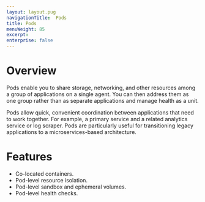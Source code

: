 ```yaml
---
layout: layout.pug
navigationTitle:  Pods
title: Pods
menuWeight: 85
excerpt:
enterprise: false
---
```


<!-- This source repo for this topic is https://github.com/dcos/dcos-docs -->


# Overview
Pods enable you to share storage, networking, and other resources among a group of applications on a single agent. You can then address them as one group rather than as separate applications and manage health as a unit.

Pods allow quick, convenient coordination between applications that need to work together. For example, a primary service and a related analytics service or log scraper. Pods are particularly useful for transitioning legacy applications to a microservices-based architecture.

# Features
- Co-located containers.
- Pod-level resource isolation.
- Pod-level sandbox and ephemeral volumes.
- Pod-level health checks.

